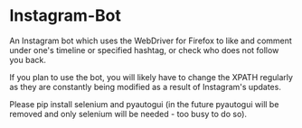# Instagram-Bot
An Instagram bot which uses the WebDriver for Firefox to like and comment under one's timeline or specified hashtag, or check who does not follow you back.

If you plan to use the bot, you will likely have to change the XPATH regularly as they are constantly being modified as a result of Instagram's updates.

Please pip install selenium and pyautogui (in the future pyautogui will be removed and only selenium will be needed - too busy to do so).
